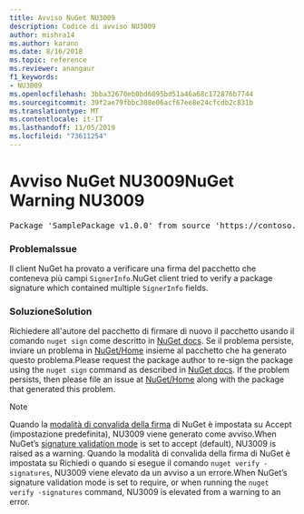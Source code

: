 ```yaml
---
title: Avviso NuGet NU3009
description: Codice di avviso NU3009
author: mishra14
ms.author: karann
ms.date: 8/16/2018
ms.topic: reference
ms.reviewer: anangaur
f1_keywords:
- NU3009
ms.openlocfilehash: 3bba32670eb0bd6095bd51a46a68c172876b7744
ms.sourcegitcommit: 39f2ae79fbbc308e06acf67ee8e24cfcdb2c831b
ms.translationtype: MT
ms.contentlocale: it-IT
ms.lasthandoff: 11/05/2019
ms.locfileid: "73611254"
---
```

# <a name="nuget-warning-nu3009"></a><span data-ttu-id="52c3c-103">Avviso NuGet NU3009</span><span class="sxs-lookup"><span data-stu-id="52c3c-103">NuGet Warning NU3009</span></span>

<pre>Package 'SamplePackage v1.0.0' from source 'https://contoso.com/index.json': The package signature file does not contain exactly one primary signature.</pre>

### <a name="issue"></a><span data-ttu-id="52c3c-104">Problema</span><span class="sxs-lookup"><span data-stu-id="52c3c-104">Issue</span></span>

<span data-ttu-id="52c3c-105">Il client NuGet ha provato a verificare una firma del pacchetto che conteneva più campi `SignerInfo`.</span><span class="sxs-lookup"><span data-stu-id="52c3c-105">NuGet client tried to verify a package signature which contained multiple `SignerInfo` fields.</span></span>


### <a name="solution"></a><span data-ttu-id="52c3c-106">Soluzione</span><span class="sxs-lookup"><span data-stu-id="52c3c-106">Solution</span></span>

<span data-ttu-id="52c3c-107">Richiedere all'autore del pacchetto di firmare di nuovo il pacchetto usando il comando `nuget sign` come descritto in [NuGet docs](https://docs.microsoft.com/nuget/create-packages/sign-a-package). Se il problema persiste, inviare un problema in [NuGet/Home](https://github.com/NuGet/Home/issues) insieme al pacchetto che ha generato questo problema.</span><span class="sxs-lookup"><span data-stu-id="52c3c-107">Please request the package author to re-sign the package using the `nuget sign` command as described in [NuGet docs](https://docs.microsoft.com/nuget/create-packages/sign-a-package). If the problem persists, then please file an issue at [NuGet/Home](https://github.com/NuGet/Home/issues) along with the package that generated this problem.</span></span>


> [!Note]
> <span data-ttu-id="52c3c-108">Quando la [modalità di convalida della firma](https://docs.microsoft.com/nuget/consume-packages/installing-signed-packages#configure-package-signature-requirements) di NuGet è impostata su Accept (impostazione predefinita), NU3009 viene generato come avviso.</span><span class="sxs-lookup"><span data-stu-id="52c3c-108">When NuGet’s [signature validation mode](https://docs.microsoft.com/nuget/consume-packages/installing-signed-packages#configure-package-signature-requirements) is set to accept (default), NU3009 is raised as a warning.</span></span> <span data-ttu-id="52c3c-109">Quando la modalità di convalida della firma di NuGet è impostata su Richiedi o quando si esegue il comando `nuget verify -signatures`, NU3009 viene elevato da un avviso a un errore.</span><span class="sxs-lookup"><span data-stu-id="52c3c-109">When NuGet’s signature validation mode is set to require, or when running the `nuget verify -signatures` command, NU3009 is elevated from a warning to an error.</span></span> 
